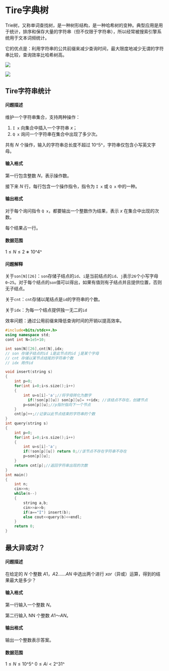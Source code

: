 # Tire字典树

Trie树，又称单词查找树，是一种树形结构，是一种哈希树的变种。典型应用是用于统计，排序和保存大量的字符串（但不仅限于字符串），所以经常被搜索引擎系统用于文本词频统计。

它的优点是：利用字符串的公共前缀来减少查询时间，最大限度地减少无谓的字符串比较，查询效率比哈希树高。

![](../../assets/08tire字典树/31041_aed49a42ad-Trie2-16569207675051.PNG)

![](../../assets/08tire字典树/未命名图片-16569208528422.png)

## Tire字符串统计

#### 问题描述

维护一个字符串集合，支持两种操作：

1. `I x` 向集合中插入一个字符串 $x$；
2. `Q x` 询问一个字符串在集合中出现了多少次。

共有 $N$ 个操作，输入的字符串总长度不超过 $10$^5^，字符串仅包含小写英文字母。

#### 输入格式

第一行包含整数 $N$，表示操作数。

接下来 $N$ 行，每行包含一个操作指令，指令为 `I x` 或 `Q x` 中的一种。

#### 输出格式

对于每个询问指令 `Q x`，都要输出一个整数作为结果，表示 $x$ 在集合中出现的次数。

每个结果占一行。

#### 数据范围

$1≤N≤2∗10$^4^

#### 问题解释

关于`son[N][26]`：`son`存储子结点的`id`、`i`是当前结点的`id`、`j`表示`26`个小写字母`0~25`。对于每个结点的`son`值可以得出，如果有值则有子结点并且提供位置，否则无子结点。

关于`cnt`：`cnt`存储以尾结点是`id`的字符串的个数。

关于`idx`：为每一个结点提供独一无二的`id`

效率问题：通过公用前缀来降低查询时间的开销以提高效率。

```c++
#include<bits/stdc++.h>
using namespace std;
cont int N=1e5+10;

int son[N][26],cnt[N],idx;
// son 存储子结点的id i是此节点的id j是某个字母
// cnt 存储以某节点结尾的字符串个数
// idx 用作id

void insert(string s)
{
    int p=0;
    for(int i=0;i<s.size();i++)
    {
        int u=s[i]-'a';//将字母转化为数字
          if(!son[p][u]) son[p][u]= ++idx; //该结点不存在，创建节点
        p=son[p][u];//p指针指向下一个节点
    }
    cnt[p]++;//记录以此节点结束的字符串的个数
}
int query(string s)
{
    int p=0;
    for(int i=0;i<s.size();i++)
    {
        int u=s[i]-'a';
        if(!son[p][u]) return 0;//该节点不存在字符串不存在
        p=son[p][u];
    }
    return cnt[p];//返回字符串出现的次数
}
int main()
{
    int n;
    cin>>n;
    while(n--)
    {
        string a,b;
        cin>>a>>b;
        if(a=="I") insert(b);
        else cout<<query(b)<<endl;
    }
    return 0;
}
```



## 最大异或对？

#### 问题描述

在给定的 $N$ 个整数 $A1，A2……AN$ 中选出两个进行 $xor$（异或）运算，得到的结果最大是多少？

#### 输入格式

第一行输入一个整数 $N$。

第二行输入 NN 个整数 $A1$～$AN$。

#### 输出格式

输出一个整数表示答案。

#### 数据范围

$1≤N≤10$^5^
$0≤Ai<2$^31^




